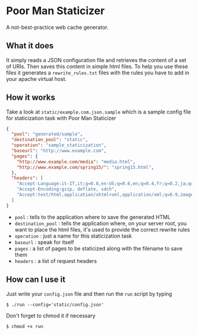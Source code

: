 # Poor Man Staticizer
A not-best-practice web cache generator.

## What it does
It simply reads a JSON configuration file and retrieves the content of a set of URIs. 
Then saves this content in simple html files. To help you use these files it generates a `rewrite_rules.txt` files with the rules you have to add in your apache virtual host.

## How it works
Take a look at  `static/example.com.json.sample` which is a sample config file for staticization task with Poor Man Staticizer

```json
{
  "pool": "generated/sample",
  "destination_pool": "static",
  "operation": "sample_staticization",
  "baseurl": "http://www.example.com",
  "pages": {
    "http://www.example.com/media": "media.html",
    "http://www.example.com/spring15/": "spring15.html",
  },
  "headers": [
    "Accept-Language:it-IT,it;q=0.8,en-US;q=0.6,en;q=0.4,fr;q=0.2,ja;q=0.2,ko;q=0.2,zh-CN;q=0.2,zh;q=0.2,de;q=0.2,ru;q=0.2,vi;q=0.2",
    "Accept-Encoding:gzip, deflate, sdch",
    "Accept:text/html,application/xhtml+xml,application/xml;q=0.9,image/webp,*/*;q=0.8"
  ]
}
```

- `pool` : tells to the application where to save the generated HTML
- `destination_pool` : tells the application where, on your server root, you want to place the html files, it's used to provide the correct rewrite rules
- `operation` : just a name for this staticization task
- `baseurl` : speak for itself
- `pages` :  a list of pages to be staticized along with the filename to save them
- `headers` : a list of request headers

## How can I use it
Just write your `config.json` file and then run the `run` script by typing
```shell
$ ./run --config='static/config.json'
```
Don't forget to chmod it if necessary
```shell
$ chmod +x run
```


